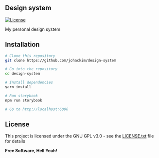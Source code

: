 ## Design system

[![License](https://img.shields.io/badge/license-GPL%20v3%2B-yellow.svg?style=flat-square&colorA=181C31&colorB=212839)](https://raw.githubusercontent.com/johackim/design-system/master/LICENSE.txt)

My personal design system

## Installation

```bash
# Clone this repository
git clone https://github.com/johackim/design-system

# Go into the repository
cd design-system

# Install dependencies
yarn install

# Run storybook
npm run storybook

# Go to http://localhost:6006
```

## License

This project is licensed under the GNU GPL v3.0 - see the [LICENSE.txt](https://raw.githubusercontent.com/johackim/design-system/master/LICENSE.txt) file for details

**Free Software, Hell Yeah!**
